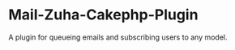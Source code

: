 Mail-Zuha-Cakephp-Plugin
========================

A plugin for queueing emails and subscribing users to any model. 
